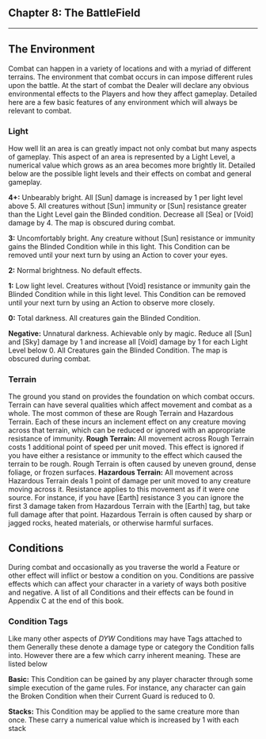 ## Chapter 8: The BattleField
---



## The Environment
Combat can happen in a variety of locations and with a myriad of different terrains. The environment that combat occurs in can impose different rules upon the battle. At the start of combat the Dealer will declare any obvious environmental effects to the Players and how they affect gameplay. Detailed here are a few basic features of any environment which will always be relevant to combat.

### Light
How well lit an area is can greatly impact not only combat but many aspects of gameplay. This aspect of an area is represented by a Light Level, a numerical value which grows as an area becomes more brightly lit. Detailed below are the possible light levels and their effects on combat and general gameplay.

**4+:** Unbearably bright. All [Sun]  damage is increased by 1 per light level above 5. All creatures without [Sun] immunity or [Sun] resistance greater than the Light Level gain the Blinded condition. Decrease all [Sea] or [Void] damage by 4. The map is obscured during combat.

**3:** Uncomfortably bright. Any creature without [Sun] resistance or immunity gains the Blinded Condition while in this light. This Condition can be removed until your next turn by using an Action to cover your eyes.

**2:** Normal brightness. No default effects.

**1:** Low light level. Creatures without [Void] resistance or immunity gain the Blinded Condition while in this light level. This Condition can be removed until your next turn by using an Action to observe more closely.

**0:** Total darkness. All creatures gain the Blinded Condition.

**Negative:** Unnatural darkness. Achievable only by magic. Reduce all [Sun] and [Sky] damage by 1 and increase all [Void] damage by 1 for each Light Level below 0. All Creatures gain the Blinded Condition. The map is obscured during combat.

### Terrain
The ground you stand on provides the foundation on which combat occurs. Terrain can have several qualities which affect movement and combat as a whole. The most common of these are Rough Terrain and Hazardous Terrain. Each of these incurs an inclement effect on any creature moving across that terrain, which can be reduced or ignored with an appropriate resistance of immunity.
**Rough Terrain:** All movement across Rough Terrain costs 1 additional point of speed per unit moved. This effect is ignored if you have either a resistance or immunity to the effect which caused the terrain to be rough. Rough Terrain is often caused by uneven ground, dense foliage, or frozen surfaces.
**Hazardous Terrain:** All movement across Hazardous Terrain deals 1 point of damage per unit moved to any creature moving across it. Resistance applies to this movement as if it were one source. For instance, if you have [Earth] resistance 3 you can ignore the first 3 damage taken from Hazardous Terrain with the [Earth] tag, but take full damage after that point. Hazardous Terrain is often caused by sharp or jagged rocks, heated materials, or otherwise harmful surfaces.

## Conditions
During combat and occasionally as you traverse the world a Feature or other effect will inflict or bestow a condition on you. Conditions are passive effects which can affect your character in a variety of ways both positive and negative. A list of all Conditions and their effects can be found in Appendix C at the end of this book.

### Condition Tags
Like many other aspects of _DYW_ Conditions may have Tags attached to them Generally these denote a damage type or category the Condition falls into. However there are a few which carry inherent meaning. These are listed below

**Basic:** This Condition can be gained by any player character through some simple execution of the game rules. For instance, any character can gain the Broken Condition when their Current Guard is reduced to 0.

**Stacks:** This Condition may be applied to the same creature more than once. These carry a numerical value which is increased by 1 with each stack